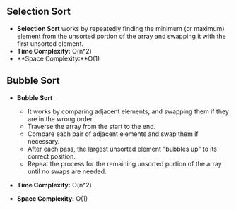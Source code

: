 ## Selection Sort

- **Selection Sort** works by repeatedly finding the minimum (or maximum) element from the unsorted portion of the array and swapping it with the first unsorted element.
- **Time Complexity:** O(n^2)
- **Space Complexity:**O(1)

## Bubble Sort

- **Bubble Sort**

  - It works by comparing adjacent elements, and swapping them if they are in the wrong order.
  - Traverse the array from the start to the end.
  - Compare each pair of adjacent elements and swap them if necessary.
  - After each pass, the largest unsorted element "bubbles up" to its correct position.
  - Repeat the process for the remaining unsorted portion of the array until no swaps are needed.

- **Time Complexity:** O(n^2)
- **Space Complexity:** O(1)
